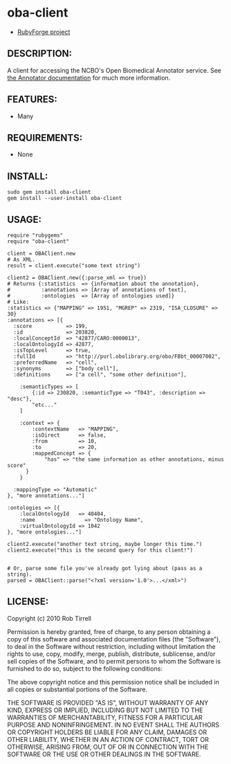 # oba-client

* [RubyForge project](http://rubyforge.org/projects/oba-client "RubyForge project")

## DESCRIPTION:

A client for accessing the NCBO's Open Biomedical Annotator service.
See [the Annotator documentation](http://www.bioontology.org/wiki/index.php/Annotator_User_Guide "Documentation") for much more information.

## FEATURES:

* Many

## REQUIREMENTS:

* None

## INSTALL:

    sudo gem install oba-client
    gem install --user-install oba-client

## USAGE:
    
    require "rubygems"
    require "oba-client"
    
    client = OBAClient.new
    # As XML.
    result = client.execute("some text string") 

    client2 = OBAClient.new({:parse_xml => true})
    # Returns {:statistics  => {information about the annotation},
    #          :annotations => [Array of annotations of text],
    #          :ontologies  => [Array of ontologies used]}
    # Like:
    :statistics => {"MAPPING" => 1951, "MGREP" => 2319, "ISA_CLOSURE" => 30}
    :annotations => [{
      :score           => 199,
      :id              => 203820,
      :localConceptId  => "42877/CARO:0000013",
      :localOntologyId => 42877,
      :isTopLevel      => true,
      :fullId          => "http://purl.obolibrary.org/obo/FBbt_00007002",
      :preferredName   => "cell",
      :synonyms        => ["body cell"],
      :definitions     => ["a cell", "some other definition"],
    	
    	:semanticTypes => [
    		{:id => 230820, :semanticType => "T043", :description => "desc"},
    		"etc..."
    	]
    	
    	:context => {
    		:contextName   => "MAPPING",
    		:isDirect      => false,
    		:from          => 10,
    		:to            => 20,
    		:mappedConcept => {
    			"has" => "the same information as other annotations, minus score"
    	  }
    	}
    	
      :mappingType => "Automatic"
    }, "more annotations..."]
    	
    :ontologies => [{
    	:localOntologyId   => 40404,
    	:name	             => "Ontology Name",
    	:virtualOntologyId => 1042
    }, "more ontologies..."]
    	
    client2.execute("another text string, maybe longer this time.")
    client2.execute("this is the second query for this client!")
    
    
    # Or, parse some file you've already got lying about (pass as a string).
    parsed = OBAClient::parse("<?xml version='1.0'>...</xml>")

## LICENSE:
 
Copyright (c) 2010 Rob Tirrell

Permission is hereby granted, free of charge, to any person obtaining a copy
of this software and associated documentation files (the "Software"), to deal
in the Software without restriction, including without limitation the rights
to use, copy, modify, merge, publish, distribute, sublicense, and/or sell
copies of the Software, and to permit persons to whom the Software is
furnished to do so, subject to the following conditions:

The above copyright notice and this permission notice shall be included in
all copies or substantial portions of the Software.

THE SOFTWARE IS PROVIDED "AS IS", WITHOUT WARRANTY OF ANY KIND, EXPRESS OR
IMPLIED, INCLUDING BUT NOT LIMITED TO THE WARRANTIES OF MERCHANTABILITY,
FITNESS FOR A PARTICULAR PURPOSE AND NONINFRINGEMENT. IN NO EVENT SHALL THE
AUTHORS OR COPYRIGHT HOLDERS BE LIABLE FOR ANY CLAIM, DAMAGES OR OTHER
LIABILITY, WHETHER IN AN ACTION OF CONTRACT, TORT OR OTHERWISE, ARISING FROM,
OUT OF OR IN CONNECTION WITH THE SOFTWARE OR THE USE OR OTHER DEALINGS IN
THE SOFTWARE.

